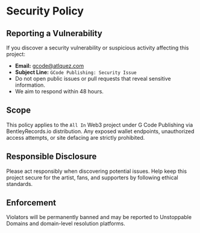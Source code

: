 # Security Policy

## Reporting a Vulnerability

If you discover a security vulnerability or suspicious activity affecting this project:

- **Email:** [gcode@atlquez.com](mailto:gcode@atlquez.com)
- **Subject Line:** `GCode Publishing: Security Issue`
- Do not open public issues or pull requests that reveal sensitive information.
- We aim to respond within 48 hours.

## Scope

This policy applies to the `All In` Web3 project under G Code Publishing via BentleyRecords.io distribution. Any exposed wallet endpoints, unauthorized access attempts, or site defacing are strictly prohibited.

## Responsible Disclosure

Please act responsibly when discovering potential issues. Help keep this project secure for the artist, fans, and supporters by following ethical standards.

## Enforcement

Violators will be permanently banned and may be reported to Unstoppable Domains and domain-level resolution platforms.
